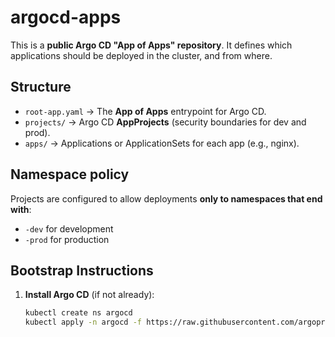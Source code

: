 # argocd-apps

This is a **public Argo CD "App of Apps" repository**.
It defines which applications should be deployed in the cluster, and from where.

## Structure
- `root-app.yaml` → The **App of Apps** entrypoint for Argo CD.
- `projects/` → Argo CD **AppProjects** (security boundaries for dev and prod).
- `apps/` → Applications or ApplicationSets for each app (e.g., nginx).

## Namespace policy
Projects are configured to allow deployments **only to namespaces that end with**:
- `-dev` for development
- `-prod` for production

## Bootstrap Instructions

1. **Install Argo CD** (if not already):
   ```bash
   kubectl create ns argocd
   kubectl apply -n argocd -f https://raw.githubusercontent.com/argoproj/argo-cd/stable/manifests/install.yaml
